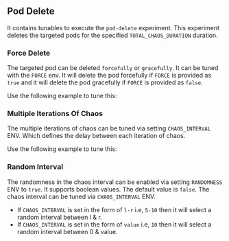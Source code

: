 ## Pod Delete

It contains tunables to execute the `pod-delete` experiment. This experiment deletes the targeted pods for the specified `TOTAL_CHAOS_DURATION` duration. 

### Force Delete

The targeted pod can be deleted `forcefully` or `gracefully`. It can be tuned with the `FORCE` env. It will delete the pod forcefully if `FORCE` is provided as `true` and it will delete the pod gracefully if `FORCE` is provided as `false`.

Use the following example to tune this:
<references to the sample manifest>

### Multiple Iterations Of Chaos

The multiple iterations of chaos can be tuned via setting `CHAOS_INTERVAL` ENV. Which defines the delay between each iteration of chaos.

Use the following example to tune this:
<references to the sample manifest>

### Random Interval

The randomness in the chaos interval can be enabled via setting `RANDOMNESS` ENV to `true`. It supports boolean values. The default value is `false`.
The chaos interval can be tuned via `CHAOS_INTERVAL` ENV. 
- If `CHAOS_INTERVAL` is set in the form of `l-r` i.e, `5-10` then it will select a random interval between l & r.
- If `CHAOS_INTERVAL` is set in the form of `value` i.e, `10` then it will select a random interval between 0 & value.
